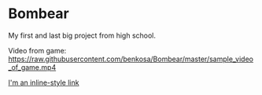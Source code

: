 # Bombear

My first and last big project from high school.

Video from game: https://raw.githubusercontent.com/benkosa/Bombear/master/sample_video_of_game.mp4

[I'm an inline-style link](https://www.google.com)
